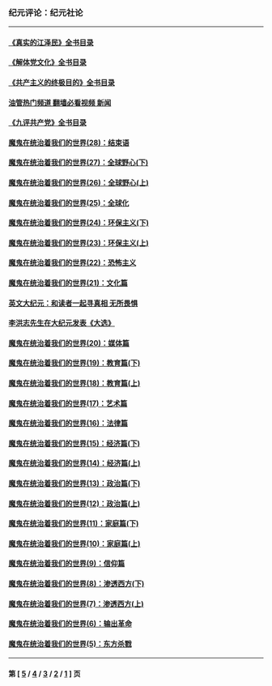 ### 纪元评论：纪元社论
---
#### [《真实的江泽民》全书目录](../../pages/nsc422/n13721399.md?01190330) 
#### [《解体党文化》全书目录](../../pages/nsc422/n13721157.md?01190330) 
#### [《共产主义的终极目的》全书目录](../../pages/nsc422/n13721048.md?01190330) 
#### [油管热门频道 翻墙必看视频 新闻](ok?01190330)
#### [《九评共产党》全书目录](../../pages/nsc422/n13708085.md?01190330) 
#### [魔鬼在统治着我们的世界(28)：结束语](../../pages/nsc422/n10936246.md?01190330) 
#### [魔鬼在统治着我们的世界(27)：全球野心(下)](../../pages/nsc422/n10928319.md?01190330) 
#### [魔鬼在统治着我们的世界(26)：全球野心(上)](../../pages/nsc422/n10900318.md?01190330) 
#### [魔鬼在统治着我们的世界(25)：全球化](../../pages/nsc422/n10788205.md?01190330) 
#### [魔鬼在统治着我们的世界(24)：环保主义(下)](../../pages/nsc422/n10695307.md?01190330) 
#### [魔鬼在统治着我们的世界(23)：环保主义(上)](../../pages/nsc422/n10688613.md?01190330) 
#### [魔鬼在统治着我们的世界(22)：恐怖主义](../../pages/nsc422/n10614727.md?01190330) 
#### [魔鬼在统治着我们的世界(21)：文化篇](../../pages/nsc422/n10597706.md?01190330) 
#### [英文大纪元：和读者一起寻真相 无所畏惧](../../pages/nsc422/n12542027.md?01190330) 
#### [李洪志先生在大纪元发表《大选》](../../pages/nsc422/n12534746.md?01190330) 
#### [魔鬼在统治着我们的世界(20)：媒体篇](../../pages/nsc422/n10586579.md?01190330) 
#### [魔鬼在统治着我们的世界(19)：教育篇(下)](../../pages/nsc422/n10564808.md?01190330) 
#### [魔鬼在统治着我们的世界(18)：教育篇(上)](../../pages/nsc422/n10526970.md?01190330) 
#### [魔鬼在统治着我们的世界(17)：艺术篇](../../pages/nsc422/n10499093.md?01190330) 
#### [魔鬼在统治着我们的世界(16)：法律篇](../../pages/nsc422/n10485969.md?01190330) 
#### [魔鬼在统治着我们的世界(15)：经济篇(下)](../../pages/nsc422/n10469975.md?01190330) 
#### [魔鬼在统治着我们的世界(14)：经济篇(上)](../../pages/nsc422/n10457370.md?01190330) 
#### [魔鬼在统治着我们的世界(13)：政治篇(下)](../../pages/nsc422/n10448270.md?01190330) 
#### [魔鬼在统治着我们的世界(12)：政治篇(上)](../../pages/nsc422/n10444576.md?01190330) 
#### [魔鬼在统治着我们的世界(11)：家庭篇(下)](../../pages/nsc422/n10440961.md?01190330) 
#### [魔鬼在统治着我们的世界(10)：家庭篇(上)](../../pages/nsc422/n10435448.md?01190330) 
#### [魔鬼在统治着我们的世界(9)：信仰篇](../../pages/nsc422/n10432159.md?01190330) 
#### [魔鬼在统治着我们的世界(8)：渗透西方(下)](../../pages/nsc422/n10429603.md?01190330) 
#### [魔鬼在统治着我们的世界(7)：渗透西方(上)](../../pages/nsc422/n10426013.md?01190330) 
#### [魔鬼在统治着我们的世界(6)：输出革命](../../pages/nsc422/n10421536.md?01190330) 
#### [魔鬼在统治着我们的世界(5)：东方杀戮](../../pages/nsc422/n10417707.md?01190330) 

---
#### 第 [ [5](./5.md?01190330) / [4](./4.md?01190330) / [3](./3.md?01190330) / [2](./2.md?01190330) / [1](./1.md?01190330) ] 页
